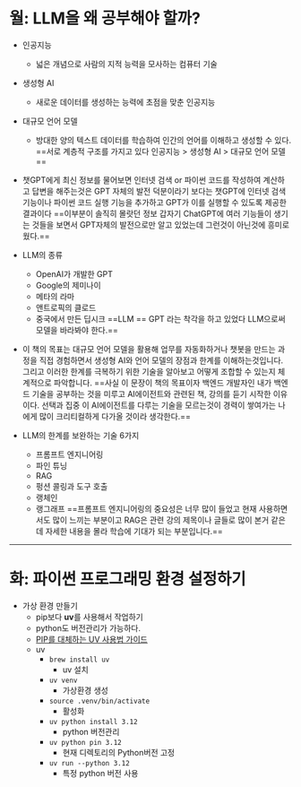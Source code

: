 # 월: LLM을 왜 공부해야 할까?

- 인공지능
	- 넓은 개념으로 사람의 지적 능력을 모사하는 컴퓨터 기술
- 생성형 AI
	- 새로운 데이터를 생성하는 능력에 초점을 맞춘 인공지능
- 대규모 언어 모델
	- 방대한 양의 텍스트 데이터를 학습하여 인간의 언어를 이해하고 생성할 수 있다.
==서로 계층적 구조를 가지고 있다 인공지능 > 생성형 AI > 대규모 언어 모델==

- 챗GPT에게 최신 정보를 물어보면 인터넷 검색 or 파이썬 코드를 작성하여 계산하고 답변을 해주는것은 GPT 자체의 발전 덕분이라기 보다는 챗GPT에 인터넷 검색 기능이나 파이썬 코드 실행 기능을 추가하고 GPT가 이를 실행할 수 있도록 제공한 결과이다
==이부분이 솔직히 몰랏던 정보 갑자기 ChatGPT에 여러 기능들이 생기는 것들을 보면서 GPT자체의 발전으로만 알고 있었는데 그런것이 아닌것에 흥미로웠다.==

- LLM의 종류
	- OpenAI가 개발한 GPT
	- Google의 제미나이
	- 메타의 라마
	- 앤트로픽의 클로드
	- 중국에서 만든 딥시크
==LLM == GPT 라는 착각을 하고 있었다 LLM으로써 모델을 바라봐야 한다.==

- 이 책의 목표는 대규모 언어 모델을 활용해 업무를 자동화하거나 챗봇을 만드는 과정을 직접 경험하면서 생성형 AI와 언어 모델의 장점과 한계를 이해하는것입니다. 그리고 이러한 한계를 극복하기 위한 기술을 알아보고 어떻게 조합할 수 있는지 체계적으로 파악합니다.
==사실 이 문장이 책의 목표이자 백엔드 개발자인 내가 백엔드 기술을 공부하는 것을 미루고 AI에이전트와 관련된 책, 강의를 듣기 시작한 이유이다. 선택과 집중 이 AI에이전트를 다루는 기술을 모르는것이 경력이 쌓여가는 나에게 많이 크리티컬하게 다가올 것이라 생각한다.==

- LLM의 한계를 보완하는 기술 6가지
	- 프롬프트 엔지니어링
	- 파인 튜닝
	- RAG
	- 펑션 콜링과 도구 호출
	- 랭체인
	- 랭그래프
==프롬프트 엔지니어링의 중요성은 너무 많이 들었고 현재 사용하면서도 많이 느끼는 부분이고 RAG은 관련 강의 제목이나 글들로 많이 본거 같은데 자세한 내용을 몰라 학습에 기대가 되는 부분입니다.==

---
# 화: 파이썬 프로그래밍 환경 설정하기
- 가상 환경 만들기
	- pip보다 **uv**를 사용해서 작업하기
	- python도 버전관리가 가능하다.
	- [PIP를 대체하는 UV 사용법 가이드](https://devocean.sk.com/blog/techBoardDetail.do?ID=167420&boardType=techBlog)
	- uv
		- `brew install uv`
			- uv 설치
		- `uv venv`
			- 가상환경 생성
		- `source .venv/bin/activate`
			- 활성화
		- `uv python install 3.12`
			- python 버전관리
		- `uv python pin 3.12`
			- 현재 디렉토리의 Python버전 고정
		- `uv run --python 3.12`
			- 특정 python 버전 사용
